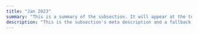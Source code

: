 ```yaml
---
title: "Jan 2023"
summary: "This is a summary of the subsection. It will appear at the top of the page."
description: "This is the subsection's meta description and a fallback if no summary is added."
---
```

